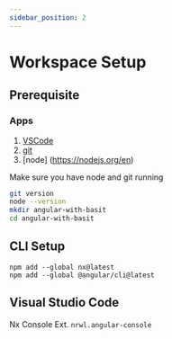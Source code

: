 ```yaml
---
sidebar_position: 2
---
```


# Workspace Setup

## Prerequisite

### Apps

1. [VSCode](https://code.visualstudio.com)
2. [git](https://git-scm.com)
3. [node] (https://nodejs.org/en)

Make sure you have node and git running

```bash
git version
node --version
mkdir angular-with-basit
cd angular-with-basit
```

## CLI Setup

```
npm add --global nx@latest
npm add --global @angular/cli@latest
```

## Visual Studio Code

Nx Console Ext. `nrwl.angular-console`

